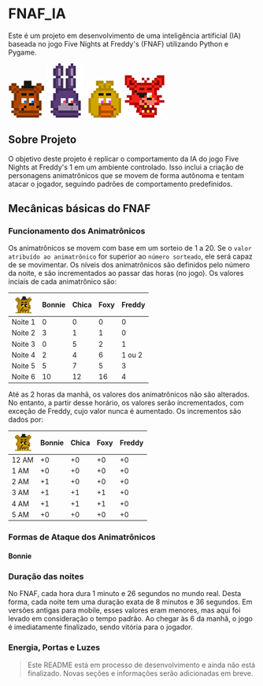 # FNAF_IA

Este é um projeto em desenvolvimento de uma inteligência artificial (IA) baseada no jogo Five Nights at Freddy's (FNAF) utilizando Python e Pygame.

![Freddy](images/spt_freddy.png)
![Bonnie](images/spt_bonnie.png)
![Chica](images/spt_chica.png)
![Foxy](images/spt_foxy.png)

## Sobre  Projeto
O objetivo deste projeto é replicar o comportamento da IA do jogo Five Nights at Freddy's 1 em um ambiente controlado. Isso inclui a criação de personagens animatrônicos que se movem de forma autônoma e tentam atacar o jogador, seguindo padrões de comportamento predefinidos.

## Mecânicas básicas do FNAF

### Funcionamento dos Animatrônicos
Os animatrônicos se movem com base em um sorteio de 1 a 20. Se o `valor atribuído ao animatrônico` for superior ao `número sorteado`, ele será capaz de se movimentar.
Os níveis dos animatrônicos são definidos pelo número da noite, e são incrementados ao passar das horas (no jogo).
Os valores inciais de cada animatrônico são:

| <img src="images/spt_goldenfreddy.png" width="37" height="37"> |  Bonnie | Chica | Foxy | Freddy |
|----------------------------------------------------------------|------------------------------------------------------------------------|-------|------|--------|
| Noite 1                                                        | 0                                                                      | 0     | 0    | 0      |
| Noite 2                                                        | 3                                                                      | 1     | 1    | 0      |
| Noite 3                                                        | 0                                                                      | 5     |2| 1      |
| Noite 4                                                        | 2                                                                      | 4     |6| 1 ou 2 |
| Noite 5                                                        | 5                                                                      | 7     |5|3|
| Noite 6                                                        | 10                                                                     | 12    |16|4|

Até as 2 horas da manhã, os valores dos animatrônicos não são alterados. No entanto, a partir desse horário, os valores serão incrementados, com exceção de Freddy, cujo valor nunca é aumentado.
Os incrementos são dados por:

|  <img src="images/spt_goldenfreddy.png" width="37" height="37">    | Bonnie | Chica | Foxy | Freddy |
|-------|------|-----|----|------|
| 12 AM | +0   | +0  | +0 | +0   |
| 1 AM  | +0   | +0  | +0 | +0   |
| 2 AM  | +1   | +0  | +0 | +0   |
| 3 AM  | +1   | +1  | +1 | +0   |
| 4 AM  | +1   | +1  | +1 | +0     |
| 5 AM    | +0     | +0    | +0   | +0     |

### Formas de Ataque dos Animatrônicos 

#### Bonnie 


### Duração das noites

No FNAF, cada hora dura 1 minuto e 26 segundos no mundo real. Desta forma, cada noite tem uma duração exata de 8 minutos e 36 segundos.
Em versões antigas para mobile, esses valores eram menores, mas aqui foi levado em consideração o tempo padrão.
Ao chegar às 6 da manhã, o jogo é imediatamente finalizado, sendo vitória para o jogador.

### Energia, Portas e Luzes 

> Este README está em processo de desenvolvimento e ainda não está finalizado. Novas seções e informações serão adicionadas em breve.



